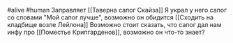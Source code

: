 #alive #human 
Заправляет [[Таверна сапог Скайза]]
Я украл у него сапог со словами "Мой сапог лучше", возможно он обидится
[[Сходить на кладбище возле Лейлона]]
Возможно стоит сказать, что сапог дал нам инфу про [[Поместье Крипгарденов]], возможно он что-то знает?